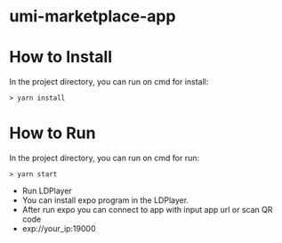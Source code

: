 # umi-marketplace-app
# How to Install
In the project directory, you can run on cmd for install:
```
> yarn install
```
# How to Run
In the project directory, you can run on cmd for run:
```
> yarn start
```
- Run LDPlayer
- You can install expo program in the LDPlayer.
- After run expo you can connect to app with input app url or scan QR code
- exp://your_ip:19000
